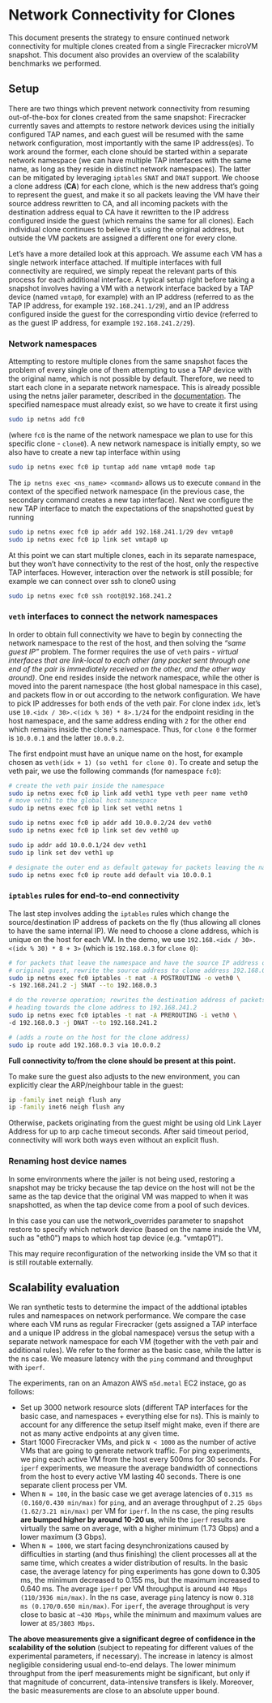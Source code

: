 # Network Connectivity for Clones

This document presents the strategy to ensure continued network connectivity for
multiple clones created from a single Firecracker microVM snapshot. This
document also provides an overview of the scalability benchmarks we performed.

## Setup

There are two things which prevent network connectivity from resuming
out-of-the-box for clones created from the same snapshot: Firecracker currently
saves and attempts to restore network devices using the initially configured TAP
names, and each guest will be resumed with the same network configuration, most
importantly with the same IP address(es). To work around the former, each clone
should be started within a separate network namespace (we can have multiple TAP
interfaces with the same name, as long as they reside in distinct network
namespaces). The latter can be mitigated by leveraging `iptables` `SNAT` and
`DNAT` support. We choose a clone address (**CA**) for each clone, which is the
new address that’s going to represent the guest, and make it so all packets
leaving the VM have their source address rewritten to CA, and all incoming
packets with the destination address equal to CA have it rewritten to the IP
address configured inside the guest (which remains the same for all clones).
Each individual clone continues to believe it’s using the original address, but
outside the VM packets are assigned a different one for every clone.

Let’s have a more detailed look at this approach. We assume each VM has a single
network interface attached. If multiple interfaces with full connectivity are
required, we simply repeat the relevant parts of this process for each
additional interface. A typical setup right before taking a snapshot involves
having a VM with a network interface backed by a TAP device (named `vmtap0`, for
example) with an IP address (referred to as the TAP IP address, for example
`192.168.241.1/29`), and an IP address configured inside the guest for the
corresponding virtio device (referred to as the guest IP address, for example
`192.168.241.2/29`).

### Network namespaces

Attempting to restore multiple clones from the same snapshot faces the problem
of every single one of them attempting to use a TAP device with the original
name, which is not possible by default. Therefore, we need to start each clone
in a separate network namespace. This is already possible using the netns jailer
parameter, described in the [documentation](../jailer.md). The specified
namespace must already exist, so we have to create it first using

```bash
sudo ip netns add fc0
```

(where `fc0` is the name of the network namespace we plan to use for this
specific clone - `clone0`). A new network namespace is initially empty, so we
also have to create a new tap interface within using

```bash
sudo ip netns exec fc0 ip tuntap add name vmtap0 mode tap
```

The `ip netns exec <ns_name> <command>` allows us to execute `command` in the
context of the specified network namespace (in the previous case, the secondary
command creates a new tap interface). Next we configure the new TAP interface to
match the expectations of the snapshotted guest by running

```bash
sudo ip netns exec fc0 ip addr add 192.168.241.1/29 dev vmtap0
sudo ip netns exec fc0 ip link set vmtap0 up
```

At this point we can start multiple clones, each in its separate namespace, but
they won’t have connectivity to the rest of the host, only the respective TAP
interfaces. However, interaction over the network is still possible; for example
we can connect over ssh to clone0 using

```bash
sudo ip netns exec fc0 ssh root@192.168.241.2
```

### `veth` interfaces to connect the network namespaces

In order to obtain full connectivity we have to begin by connecting the network
namespace to the rest of the host, and then solving the *“same guest IP”*
problem. The former requires the use of `veth` pairs - *virtual interfaces that
are link-local to each other (any packet sent through one end of the pair is
immediately received on the other, and the other way around)*. One end resides
inside the network namespace, while the other is moved into the parent namespace
(the host global namespace in this case), and packets flow in or out according
to the network configuration. We have to pick IP addresses for both ends of the
veth pair. For clone index `idx`, let’s use
`10.<idx / 30>.<(idx % 30) * 8>.1/24` for the endpoint residing in the host
namespace, and the same address ending with `2` for the other end which remains
inside the clone's namespace. Thus, for `clone 0` the former is `10.0.0.1` and
the latter `10.0.0.2`.

The first endpoint must have an unique name on the host, for example chosen as
`veth(idx + 1) (so veth1 for clone 0)`. To create and setup the veth pair, we
use the following commands (for namespace `fc0`):

```bash
# create the veth pair inside the namespace
sudo ip netns exec fc0 ip link add veth1 type veth peer name veth0
# move veth1 to the global host namespace
sudo ip netns exec fc0 ip link set veth1 netns 1

sudo ip netns exec fc0 ip addr add 10.0.0.2/24 dev veth0
sudo ip netns exec fc0 ip link set dev veth0 up

sudo ip addr add 10.0.0.1/24 dev veth1
sudo ip link set dev veth1 up

# designate the outer end as default gateway for packets leaving the namespace
sudo ip netns exec fc0 ip route add default via 10.0.0.1
```

### `iptables` rules for end-to-end connectivity

The last step involves adding the `iptables` rules which change the
source/destination IP address of packets on the fly (thus allowing all clones to
have the same internal IP). We need to choose a clone address, which is unique
on the host for each VM. In the demo, we use
`192.168.<idx / 30>.<(idx % 30) * 8 + 3>` (which is `192.168.0.3` for
`clone 0`):

```bash
# for packets that leave the namespace and have the source IP address of the
# original guest, rewrite the source address to clone address 192.168.0.3
sudo ip netns exec fc0 iptables -t nat -A POSTROUTING -o veth0 \
-s 192.168.241.2 -j SNAT --to 192.168.0.3

# do the reverse operation; rewrites the destination address of packets
# heading towards the clone address to 192.168.241.2
sudo ip netns exec fc0 iptables -t nat -A PREROUTING -i veth0 \
-d 192.168.0.3 -j DNAT --to 192.168.241.2

# (adds a route on the host for the clone address)
sudo ip route add 192.168.0.3 via 10.0.0.2
```

**Full connectivity to/from the clone should be present at this point.**

To make sure the guest also adjusts to the new environment, you can explicitly
clear the ARP/neighbour table in the guest:

```bash
ip -family inet neigh flush any
ip -family inet6 neigh flush any
```

Otherwise, packets originating from the guest might be using old Link Layer
Address for up to arp cache timeout seconds. After said timeout period,
connectivity will work both ways even without an explicit flush.

### Renaming host device names

In some environments where the jailer is not being used, restoring a snapshot
may be tricky because the tap device on the host will not be the same as the tap
device that the original VM was mapped to when it was snapshotted, as when the
tap device come from a pool of such devices.

In this case you can use the network_overrides parameter to snapshot restore to
specify which network device (based on the name inside the VM, such as "eth0")
maps to which host tap device (e.g. "vmtap01").

This may require reconfiguration of the networking inside the VM so that it is
still routable externally.

## Scalability evaluation

We ran synthetic tests to determine the impact of the addtional iptables rules
and namespaces on network performance. We compare the case where each VM runs as
regular Firecracker (gets assigned a TAP interface and a unique IP address in
the global namespace) versus the setup with a separate network namespace for
each VM (together with the veth pair and additional rules). We refer to the
former as the basic case, while the latter is the ns case. We measure latency
with the `ping` command and throughput with `iperf`.

The experiments, ran on an Amazon AWS `m5d.metal` EC2 instace, go as follows:

- Set up 3000 network resource slots (different TAP interfaces for the basic
  case, and namespaces + everything else for ns). This is mainly to account for
  any difference the setup itself might make, even if there are not as many
  active endpoints at any given time.
- Start 1000 Firecracker VMs, and pick `N < 1000` as the number of active VMs
  that are going to generate network traffic. For ping experiments, we ping each
  active VM from the host every 500ms for 30 seconds. For `iperf` experiments,
  we measure the average bandwidth of connections from the host to every active
  VM lasting 40 seconds. There is one separate client process per VM.
- When `N = 100`, in the basic case we get average latencies of
  `0.315 ms (0.160/0.430 min/max)` for `ping`, and an average throughput of
  `2.25 Gbps (1.62/3.21 min/max)` per VM for `iperf`. In the ns case, the ping
  results **are bumped higher by around 10-20 us**, while the `iperf` results
  are virtually the same on average, with a higher minimum (1.73 Gbps) and a
  lower maximum (3 Gbps).
- When `N = 1000`, we start facing desynchronizations caused by difficulties in
  starting (and thus finishing) the client processes all at the same time, which
  creates a wider distribution of results. In the basic case, the average
  latency for ping experiments has gone down to 0.305 ms, the minimum decreased
  to 0.155 ms, but the maximum increased to 0.640 ms. The average `iperf` per VM
  throughput is around `440 Mbps (110/3936 min/max)`. In the ns case, average
  `ping` latency is now `0.318 ms (0.170/0.650 min/max)`. For `iperf`, the
  average throughput is very close to basic at `~430 Mbps`, while the minimum
  and maximum values are lower at `85/3803 Mbps`.

**The above measurements give a significant degree of confidence in the
scalability of the solution** (subject to repeating for different values of the
experimental parameters, if necessary). The increase in latency is almost
negligible considering usual end-to-end delays. The lower minimum throughput
from the iperf measurements might be significant, but only if that magnitude of
concurrent, data-intensive transfers is likely. Moreover, the basic measurements
are close to an absolute upper bound.
